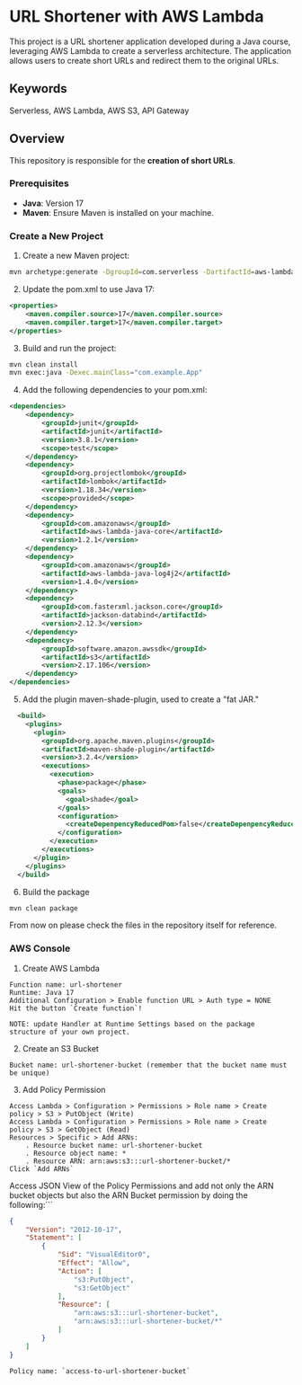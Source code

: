 # URL Shortener with AWS Lambda

This project is a URL shortener application developed during a Java course, leveraging AWS Lambda to create a serverless architecture. The application allows users to create short URLs and redirect them to the original URLs.

## Keywords

Serverless, AWS Lambda, AWS S3, API Gateway

## Overview

This repository is responsible for the **creation of short URLs**.

### Prerequisites

- **Java**: Version 17
- **Maven**: Ensure Maven is installed on your machine.

### Create a New Project

1. Create a new Maven project:

```bash
mvn archetype:generate -DgroupId=com.serverless -DartifactId=aws-lambda-create-short-url -DarchetypeArtifactId=maven-archetype-quickstart -DinteractiveMode=false
```

2. Update the pom.xml to use Java 17:

```xml
<properties>
    <maven.compiler.source>17</maven.compiler.source>
    <maven.compiler.target>17</maven.compiler.target>
</properties>
```

3. Build and run the project:

```bash
mvn clean install
mvn exec:java -Dexec.mainClass="com.example.App"
```

4. Add the following dependencies to your pom.xml:

```xml
<dependencies>
    <dependency>
        <groupId>junit</groupId>
        <artifactId>junit</artifactId>
        <version>3.8.1</version>
        <scope>test</scope>
    </dependency>
    <dependency>
        <groupId>org.projectlombok</groupId>
        <artifactId>lombok</artifactId>
        <version>1.18.34</version>
        <scope>provided</scope>
    </dependency>
    <dependency>
        <groupId>com.amazonaws</groupId>
        <artifactId>aws-lambda-java-core</artifactId>
        <version>1.2.1</version>
    </dependency>
    <dependency>
        <groupId>com.amazonaws</groupId>
        <artifactId>aws-lambda-java-log4j2</artifactId>
        <version>1.4.0</version>
    </dependency>
    <dependency>
        <groupId>com.fasterxml.jackson.core</groupId>
        <artifactId>jackson-databind</artifactId>
        <version>2.12.3</version>
    </dependency>
    <dependency>
        <groupId>software.amazon.awssdk</groupId>
        <artifactId>s3</artifactId>
        <version>2.17.106</version>
    </dependency>
</dependencies>
```

5. Add the plugin maven-shade-plugin, used to create a "fat JAR."

```xml
  <build>
    <plugins>
      <plugin>
        <groupId>org.apache.maven.plugins</groupId>
        <artifactId>maven-shade-plugin</artifactId>
        <version>3.2.4</version>
        <executions>
          <execution>
            <phase>package</phase>
            <goals>
              <goal>shade</goal>
            </goals>
            <configuration>
              <createDepenpencyReducedPom>false</createDepenpencyReducedPom>
            </configuration>
          </execution>
        </executions>
      </plugin>
    </plugins>
  </build>
```

6. Build the package

```bash
mvn clean package
```

From now on please check the files in the repository itself for reference.


### AWS Console

1. Create AWS Lambda

```text
Function name: url-shortener
Runtime: Java 17
Additional Configuration > Enable function URL > Auth type = NONE
Hit the button `Create function`!
```
```text
NOTE: update Handler at Runtime Settings based on the package structure of your own project.
```

2. Create an S3 Bucket

```text
Bucket name: url-shortener-bucket (remember that the bucket name must be unique)
```

3. Add Policy Permission

```text
Access Lambda > Configuration > Permissions > Role name > Create policy > S3 > PutObject (Write)
Access Lambda > Configuration > Permissions > Role name > Create policy > S3 > GetObject (Read)
Resources > Specific > Add ARNs:
	. Resource bucket name: url-shortener-bucket
	. Resource object name: *
	. Resource ARN: arn:aws:s3:::url-shortener-bucket/*
Click `Add ARNs`
```

Access JSON View of the Policy Permissions and add not only the ARN bucket objects but also the ARN Bucket permission by doing the following:```

```json
{
	"Version": "2012-10-17",
	"Statement": [
		{
			"Sid": "VisualEditor0",
			"Effect": "Allow",
			"Action": [
				"s3:PutObject",
				"s3:GetObject"
			],
			"Resource": [
    			"arn:aws:s3:::url-shortener-bucket",
    			"arn:aws:s3:::url-shortener-bucket/*"
		    ]
		}
	]
}
```

```text
Policy name: `access-to-url-shortener-bucket`
```


